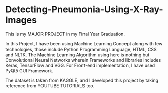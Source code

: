 # Detecting-Pneumonia-Using-X-Ray-Images

This is my MAJOR PROJECT in my Final Year Graduation.

In this Project, I have been using Machine Learning Concept along with few technologies, those include Python Programming Language, HTML, CSS and NLTK. The Machine Learning Algorithm using here is nothing but Convolutional Neural Networks wherein Frameworks and libraries includes Keras, TensorFlow and VGG. For Front-end implementation, I have used PyQt5 GUI Framework.

The dataset is taken from KAGGLE, and I developed this project by taking reference from YOUTUBE TUTORIALS too.
